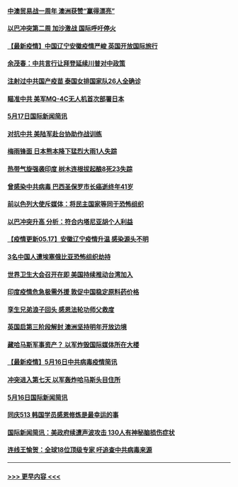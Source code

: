 #### [中澳贸易战一周年 澳洲获赞“赢得漂亮”](../pages/prog202/a103121654.md?t=05180601) 
#### [以巴冲突第二周 加沙激战 国际呼吁停火](../pages/prog202/a103121571.md?t=05180601) 
#### [【最新疫情】中国辽宁安徽疫情严峻 英国开放国际旅行](../pages/prog202/a103121569.md?t=05180601) 
#### [余茂春：中共言行让拜登延续川普对中政策](../pages/prog202/a103121538.md?t=05180601) 
#### [注射过中共国产疫苗 泰国女排国家队26人全确诊](../pages/prog202/a103121390.md?t=05180601) 
#### [瞄准中共 美军MQ-4C无人机首次部署日本](../pages/prog202/a103121377.md?t=05180601) 
#### [5月17日国际新闻简讯](../pages/prog202/a103121355.md?t=05180601) 
#### [对抗中共 美陆军赴台协助作战训练](../pages/prog202/a103121292.md?t=05180601) 
#### [梅雨锋面 日本熊本降下猛烈大雨1人失踪](../pages/prog202/a103121277.md?t=05180601) 
#### [热带气旋强袭印度 树木连根拔起酿8死23失踪](../pages/prog202/a103121241.md?t=05180601) 
#### [曾感染中共病毒 巴西圣保罗市长癌逝终年41岁](../pages/prog202/a103121172.md?t=05180601) 
#### [前以色列大使斥媒体：将民主国家等同于恐怖组织](../pages/prog202/a103121201.md?t=05180601) 
#### [以巴冲突升高 分析：符合内塔尼亚胡个人利益](../pages/prog202/a103121159.md?t=05180601) 
#### [【疫情更新05.17】安徽辽宁疫情升温 感染源头不明](../pages/prog202/a103114528.md?t=05180601) 
#### [3名中国人遭埃塞俄比亚恐怖组织劫持](../pages/prog202/a103121105.md?t=05180601) 
#### [世界卫生大会召开在即 美国持续推动台湾加入](../pages/prog202/a103121078.md?t=05180601) 
#### [印度疫情危急极需外援 敦促中国稳定原料药价格](../pages/prog202/a103121075.md?t=05180601) 
#### [孪生兄弟浪子回头 感恩法轮功师父救度](../pages/prog202/a103121070.md?t=05180601) 
#### [英国启第三阶段解封 澳洲坚持明年开放边境](../pages/prog202/a103121055.md?t=05180601) 
#### [藏哈马斯军事资产？ 以军炸毁国际媒体所在大楼](../pages/prog202/a103120998.md?t=05180601) 
#### [【最新疫情】5月16日中共病毒疫情简讯](../pages/prog202/a103120996.md?t=05180601) 
#### [冲突进入第七天 以军轰炸哈马斯头目住所](../pages/prog202/a103121000.md?t=05180601) 
#### [5月16日国际新闻简讯](../pages/prog202/a103120985.md?t=05180601) 
#### [同庆513 韩国学员感恩修炼是最幸运的事](../pages/prog202/a103120948.md?t=05180601) 
#### [国际新闻简讯：美政府续遭声波攻击 130人有神秘脑损伤症状](../pages/prog202/a103119624.md?t=05180601) 
#### [连线王愉贺：全球18位顶级专家 吁追查中共病毒来源](../pages/prog202/a103119810.md?t=05180601) 

----
#### [ >>> 更早内容 <<< ](../indexes/prog202-earlier.md)

